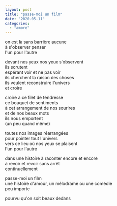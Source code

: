 ```yaml
---
layout: post
title: "passe-moi un film"
date: "2020-05-11"
categories: 
  - "amore"
---
```


on est là sans barrière aucune  
à s'observer penser  
l'un pour l'autre  

devant nos yeux nos yeux s'observent  
ils scrutent  
espérant voir et ne pas voir  
ils cherchent la raison des choses  
ils veulent reconstruire l'univers  
et croire

croire à ce filet de tendresse  
ce bouquet de sentiments  
à cet arrangement de nos sourires  
et de nos beaux mots  
ils nous emportent  
(un peu quand même)

toutes nos images réarrangées  
pour pointer tout l'univers  
vers ce lieu où nos yeux se plaisent  
l'un pour l'autre

dans une histoire à raconter encore et encore  
à revoir et revoir sans arrêt  
continuellement

passe-moi un film  
une histoire d'amour, un mélodrame ou une comédie  
peu importe

pourvu qu'on soit beaux dedans
